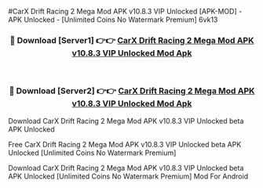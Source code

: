 #CarX Drift Racing 2 Mega Mod APK v10.8.3 VIP Unlocked [APK-MOD] - APK Unlocked - [Unlimited Coins No Watermark Premium] 6vk13



<div align="center">

<h3>🔴 Download [Server1] 👉👉 <a href="https://momento.my/?title=CarX_Drift_Racing_2_Mega_Mod_APK_v10.8.3_VIP_Unlocked">CarX Drift Racing 2 Mega Mod APK v10.8.3 VIP Unlocked Mod Apk</a></h3><br>

<h3>🔴 Download [Server2] 👉👉 <a href="https://momento.my/?title=CarX_Drift_Racing_2_Mega_Mod_APK_v10.8.3_VIP_Unlocked">CarX Drift Racing 2 Mega Mod APK v10.8.3 VIP Unlocked Mod Apk</a></h3>
</div>



Download CarX Drift Racing 2 Mega Mod APK v10.8.3 VIP Unlocked beta APK Unlocked

Free CarX Drift Racing 2 Mega Mod APK v10.8.3 VIP Unlocked beta APK Unlocked [Unlimited Coins No Watermark Premium]

Download CarX Drift Racing 2 Mega Mod APK v10.8.3 VIP Unlocked beta APK Unlocked [Unlimited Coins No Watermark Premium] Mod For Android
